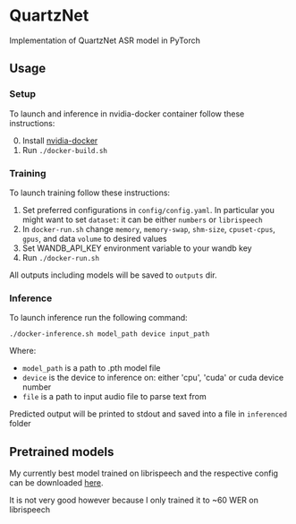# QuartzNet
Implementation of QuartzNet ASR model in PyTorch

## Usage

### Setup
To launch and inference in nvidia-docker container follow these instructions:

0. Install [nvidia-docker](https://github.com/NVIDIA/nvidia-docker)
1. Run `./docker-build.sh`

### Training
To launch training follow these instructions:

1. Set preferred configurations in `config/config.yaml`. In particular you might want to set `dataset`: it can be either `numbers` or `librispeech`
2. In `docker-run.sh` change `memory`, `memory-swap`, `shm-size`, `cpuset-cpus`, `gpus`, and data `volume` to desired values
3. Set WANDB_API_KEY environment variable to your wandb key
4. Run `./docker-run.sh`

All outputs including models will be saved to `outputs` dir.

### Inference
To launch inference run the following command:
```
./docker-inference.sh model_path device input_path
```
Where:
* `model_path` is a path to .pth model file
* `device` is the device to inference on: either 'cpu', 'cuda' or cuda device number
* `file` is a path to input audio file to parse text from

Predicted output will be printed to stdout and saved into a file in `inferenced` folder

## Pretrained models
My currently best model trained on librispeech and the respective config can be downloaded [here](https://drive.google.com/drive/folders/1sOEUeHY_KlZY6BNYfJtM6RyKFwNFwFSg?usp=sharing).

It is not very good however because I only trained it to ~60 WER on librispeech 
